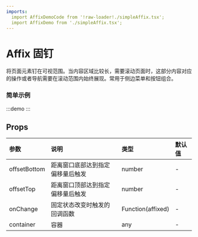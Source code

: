 ```yaml
---
imports:
  import AffixDemoCode from '!raw-loader!./simpleAffix.tsx';
  import AffixDemo from './simpleAffix.tsx';
---
```


# Affix 固钉

将页面元素钉在可视范围。当内容区域比较长，需要滚动页面时，这部分内容对应的操作或者导航需要在滚动范围内始终展现。常用于侧边菜单和按钮组合。

### 简单示例

:::demo
<Block code={AffixDemoCode} des="固钉">
  <AffixDemo />
</Block>
:::

## Props
| 参数 | 说明 | 类型 | 默认值 |
|:-|:-|:-|:-|
| offsetBottom | 距离窗口底部达到指定偏移量后触发 | number | - |
| offsetTop | 距离窗口顶部达到指定偏移量后触发 | number | - |
| onChange | 固定状态改变时触发的回调函数 | Function(affixed) | - |
| container | 容器 | any | - |
